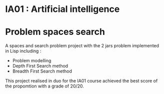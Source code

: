 # IA01 : Artificial intelligence
# Problem spaces search
A spaces and search problem project with the 2 jars problem implemented in Lisp including : 
- Problem modelling
- Depth First Search method
- Breadth First Search method

This project realised in duo for the IA01 course achieved the best score of the propomtion with a grade of 20/20.
